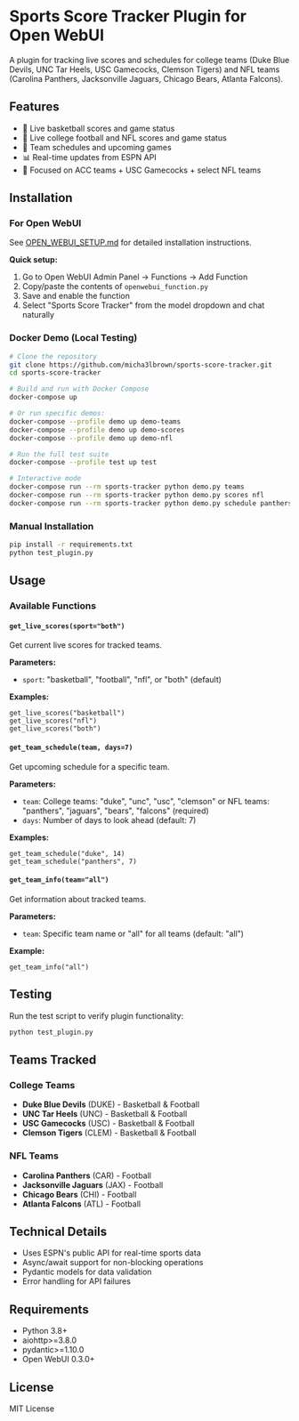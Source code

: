 # Sports Score Tracker Plugin for Open WebUI

A plugin for tracking live scores and schedules for college teams (Duke Blue Devils, UNC Tar Heels, USC Gamecocks, Clemson Tigers) and NFL teams (Carolina Panthers, Jacksonville Jaguars, Chicago Bears, Atlanta Falcons).

## Features

- 🏀 Live basketball scores and game status
- 🏈 Live college football and NFL scores and game status  
- 📅 Team schedules and upcoming games
- 📊 Real-time updates from ESPN API
- 🎯 Focused on ACC teams + USC Gamecocks + select NFL teams

## Installation

### For Open WebUI
See [OPEN_WEBUI_SETUP.md](OPEN_WEBUI_SETUP.md) for detailed installation instructions.

**Quick setup:**
1. Go to Open WebUI Admin Panel → Functions → Add Function
2. Copy/paste the contents of `openwebui_function.py`
3. Save and enable the function
4. Select "Sports Score Tracker" from the model dropdown and chat naturally

### Docker Demo (Local Testing)
```bash
# Clone the repository
git clone https://github.com/micha3lbrown/sports-score-tracker.git
cd sports-score-tracker

# Build and run with Docker Compose
docker-compose up

# Or run specific demos:
docker-compose --profile demo up demo-teams
docker-compose --profile demo up demo-scores
docker-compose --profile demo up demo-nfl

# Run the full test suite
docker-compose --profile test up test

# Interactive mode
docker-compose run --rm sports-tracker python demo.py teams
docker-compose run --rm sports-tracker python demo.py scores nfl
docker-compose run --rm sports-tracker python demo.py schedule panthers 14
```

### Manual Installation
```bash
pip install -r requirements.txt
python test_plugin.py
```

## Usage

### Available Functions

#### `get_live_scores(sport="both")`
Get current live scores for tracked teams.

**Parameters:**
- `sport`: "basketball", "football", "nfl", or "both" (default)

**Examples:**
```
get_live_scores("basketball")
get_live_scores("nfl")
get_live_scores("both")
```

#### `get_team_schedule(team, days=7)`
Get upcoming schedule for a specific team.

**Parameters:**
- `team`: College teams: "duke", "unc", "usc", "clemson" or NFL teams: "panthers", "jaguars", "bears", "falcons" (required)
- `days`: Number of days to look ahead (default: 7)

**Examples:**
```
get_team_schedule("duke", 14)
get_team_schedule("panthers", 7)
```

#### `get_team_info(team="all")`
Get information about tracked teams.

**Parameters:**
- `team`: Specific team name or "all" for all teams (default: "all")

**Example:**
```
get_team_info("all")
```

## Testing

Run the test script to verify plugin functionality:

```bash
python test_plugin.py
```

## Teams Tracked

### College Teams
- **Duke Blue Devils** (DUKE) - Basketball & Football
- **UNC Tar Heels** (UNC) - Basketball & Football  
- **USC Gamecocks** (USC) - Basketball & Football
- **Clemson Tigers** (CLEM) - Basketball & Football

### NFL Teams
- **Carolina Panthers** (CAR) - Football
- **Jacksonville Jaguars** (JAX) - Football
- **Chicago Bears** (CHI) - Football
- **Atlanta Falcons** (ATL) - Football

## Technical Details

- Uses ESPN's public API for real-time sports data
- Async/await support for non-blocking operations
- Pydantic models for data validation
- Error handling for API failures

## Requirements

- Python 3.8+
- aiohttp>=3.8.0
- pydantic>=1.10.0
- Open WebUI 0.3.0+

## License

MIT License